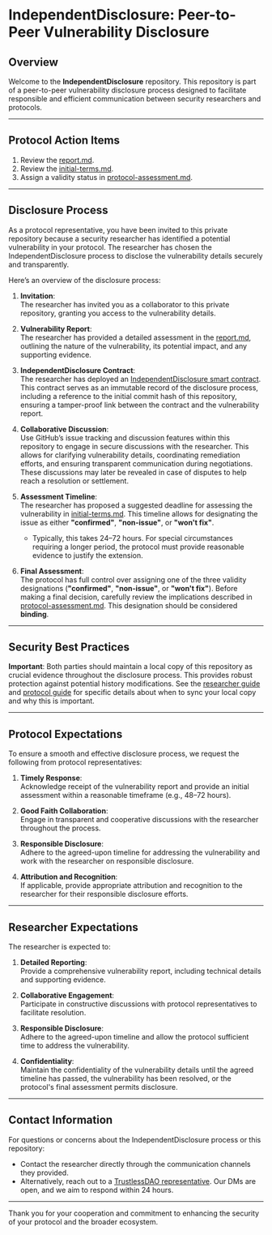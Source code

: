 # IndependentDisclosure: Peer-to-Peer Vulnerability Disclosure

## Overview  
Welcome to the **IndependentDisclosure** repository. This repository is part of a peer-to-peer vulnerability disclosure process designed to facilitate responsible and efficient communication between security researchers and protocols.

---

## Protocol Action Items  

1. Review the [report.md](./report.md).  
2. Review the [initial-terms.md](./initial-terms.md).  
3. Assign a validity status in [protocol-assessment.md](./protocol-assessment.md).  

---

## Disclosure Process  

As a protocol representative, you have been invited to this private repository because a security researcher has identified a potential vulnerability in your protocol. The researcher has chosen the IndependentDisclosure process to disclose the vulnerability details securely and transparently.  

Here’s an overview of the disclosure process:  

1. **Invitation**:  
   The researcher has invited you as a collaborator to this private repository, granting you access to the vulnerability details.  

2. **Vulnerability Report**:  
   The researcher has provided a detailed assessment in the [report.md](./report.md), outlining the nature of the vulnerability, its potential impact, and any supporting evidence.  

3. **IndependentDisclosure Contract**:  
   The researcher has deployed an [IndependentDisclosure smart contract](https://gist.github.com/0xKorok/cb1925bd68cf919b6d18181d46dd3cce). This contract serves as an immutable record of the disclosure process, including a reference to the initial commit hash of this repository, ensuring a tamper-proof link between the contract and the vulnerability report.  

4. **Collaborative Discussion**:  
   Use GitHub’s issue tracking and discussion features within this repository to engage in secure discussions with the researcher. This allows for clarifying vulnerability details, coordinating remediation efforts, and ensuring transparent communication during negotiations. These discussions may later be revealed in case of disputes to help reach a resolution or settlement.  

5. **Assessment Timeline**:  
   The researcher has proposed a suggested deadline for assessing the vulnerability in [initial-terms.md](./initial-terms.md). This timeline allows for designating the issue as either **"confirmed"**, **"non-issue"**, or **"won't fix"**.  
   - Typically, this takes 24–72 hours. For special circumstances requiring a longer period, the protocol must provide reasonable evidence to justify the extension.  

6. **Final Assessment**:  
   The protocol has full control over assigning one of the three validity designations (**"confirmed"**, **"non-issue"**, or **"won't fix"**). Before making a final decision, carefully review the implications described in [protocol-assessment.md](./protocol-assessment.md). This designation should be considered **binding**.  

---

## Security Best Practices

**Important**: Both parties should maintain a local copy of this repository as crucial evidence throughout the disclosure process. This provides robust protection against potential history modifications. See the [researcher guide](https://www.thetrustlessdao.com/guides/researcher.html) and [protocol guide](https://www.thetrustlessdao.com/guides/protocol.html) for specific details about when to sync your local copy and why this is important.

---

## Protocol Expectations  

To ensure a smooth and effective disclosure process, we request the following from protocol representatives:  

1. **Timely Response**:  
   Acknowledge receipt of the vulnerability report and provide an initial assessment within a reasonable timeframe (e.g., 48–72 hours).  

2. **Good Faith Collaboration**:  
   Engage in transparent and cooperative discussions with the researcher throughout the process.  

3. **Responsible Disclosure**:  
   Adhere to the agreed-upon timeline for addressing the vulnerability and work with the researcher on responsible disclosure.  

4. **Attribution and Recognition**:  
   If applicable, provide appropriate attribution and recognition to the researcher for their responsible disclosure efforts.  

---

## Researcher Expectations  

The researcher is expected to:  

1. **Detailed Reporting**:  
   Provide a comprehensive vulnerability report, including technical details and supporting evidence.  

2. **Collaborative Engagement**:  
   Participate in constructive discussions with protocol representatives to facilitate resolution.  

3. **Responsible Disclosure**:  
   Adhere to the agreed-upon timeline and allow the protocol sufficient time to address the vulnerability.  

4. **Confidentiality**:  
   Maintain the confidentiality of the vulnerability details until the agreed timeline has passed, the vulnerability has been resolved, or the protocol's final assessment permits disclosure.  

---

## Contact Information  

For questions or concerns about the IndependentDisclosure process or this repository:  
- Contact the researcher directly through the communication channels they provided.  
- Alternatively, reach out to a [TrustlessDAO representative](https://x.com/0xKorok). Our DMs are open, and we aim to respond within 24 hours.  

---

Thank you for your cooperation and commitment to enhancing the security of your protocol and the broader ecosystem.  